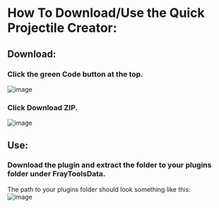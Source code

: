 # How To Download/Use the Quick Projectile Creator:

## Download:

### Click the green Code button at the top.
![image](https://github.com/user-attachments/assets/9be20058-ccef-4a7c-8dba-2a48946e786c)
### Click Download ZIP.
![image](https://github.com/user-attachments/assets/83b202d9-f4cf-41a2-b6b4-bc7308e3dbbb)

## Use:

### Download the plugin and extract the folder to your plugins folder under FrayToolsData.
The path to your plugins folder should look something like this: <br/>
![image](https://github.com/user-attachments/assets/1b01a988-df0b-4e95-9df7-e91d21c6f001)


